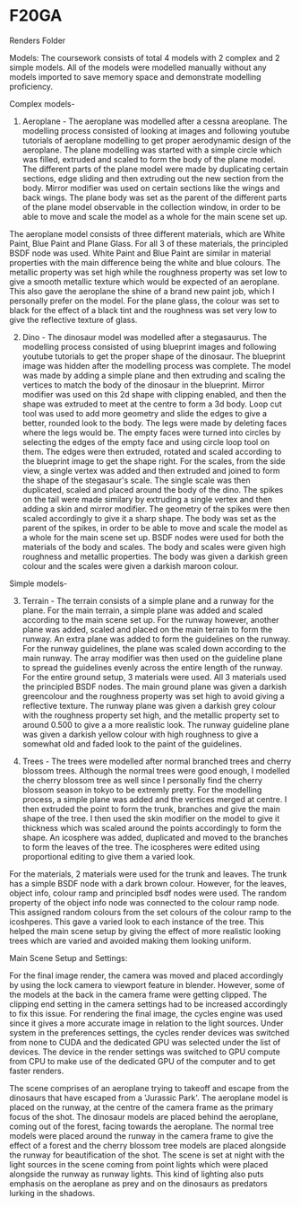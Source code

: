 # F20GA

Renders Folder

Models:
The coursework consists of total 4 models with 2 complex and 2 simple models. All of the models were modelled manually without any models imported to save memory space and demonstrate modelling proficiency.

Complex models-
1. Aeroplane - The aeroplane was modelled after a cessna areoplane. The modelling process consisted of looking at images and following youtube tutorials of aeroplane modelling to get proper aerodynamic design of the aeroplane. The plane modelling was started with a simple circle which was filled, extruded and scaled to form the body of the plane model. The different parts of the plane model were made by duplicating certain sections, edge sliding and then extruding out the new section from the body. Mirror modifier was used on certain sections like the wings and back wings. The plane body was set as the parent of the different parts of the plane model observable in the collection window, in order to be able to move and scale the model as a whole for the main scene set up.

The aeroplane model consists of three different materials, which are White Paint, Blue Paint and Plane Glass. For all 3 of these materials, the principled BSDF node was used. White Paint and Blue Paint are similar in material properties with the main difference being the white and blue colours. The metallic property was set high while the roughness property was set low to give a smooth metallic texture which would be expected of an aeroplane. This also gave the aeroplane the shine of a brand new paint job, which I personally prefer on the model. For the plane glass, the colour was set to black for the effect of a black tint and the roughness was set very low to give the reflective texture of glass.  

2. Dino - The dinosaur model was modelled after a stegasaurus. The modelling process consisted of using blueprint images and following youtube tutorials to get the proper shape of the dinosaur. The blueprint image was hidden after the modelling process was complete. The model was made by adding a simple plane and then extruding and scaling the vertices to match the body of the dinosaur in the blueprint. Mirror modifier was used on this 2d shape with clipping enabled, and then the shape was extruded to meet at the centre to form a 3d body. Loop cut tool was used to add more geometry and slide the edges to give a better, rounded look to the body. The legs were made by deleting faces where the legs would be. The empty faces were turned into circles by selecting the edges of the empty face and using circle loop tool on them. The edges were then extruded, rotated and scaled according to the blueprint image to get the shape right. For the scales, from the side view, a single vertex was added and then extruded and joined to form the shape of the stegasaur's scale. The single scale was then duplicated, scaled and placed around the body of the dino. The spikes on the tail were made similary by extruding a single vertex and then adding a skin and mirror modifier. The geometry of the spikes were then scaled accordingly to give it a sharp shape. The body was set as the parent of the spikes, in order to be able to move and scale the model as a whole for the main scene set up. BSDF nodes were used for both the materials of the body and scales. The body and scales were given high roughness and metallic properties. The body was given a darkish green colour and the scales were given a darkish maroon colour.

Simple models-

3. Terrain - The terrain consists of a simple plane and a runway for the plane. For the main terrain, a simple plane was added and scaled according to the main scene set up. For the runway however, another plane was added, scaled and placed on the main terrain to form the runway. An extra plane was added to form the guidelines on the runway. For the runway guidelines, the plane was scaled down according to the main runway. The array modifier was then used on the guideline plane to spread the guidelines evenly across the entire length of the runway. For the entire ground setup, 3 materials were used. All 3 materials used the principled BSDF nodes. The main ground plane was given a darkish greencolour and the roughness property was set high to avoid giving a reflective texture. The runway plane was given a darkish grey colour with the roughness property set high, and the metallic property set to around 0.500 to give a a more realistic look. The runway guideline plane was given a darkish yellow colour with high roughness to give a somewhat old and faded look to the paint of the guidelines. 

4. Trees - The trees were modelled after normal branched trees and cherry blossom trees. Although the normal trees were good enough, I modelled the cherry blossom tree as well since I personally find the cherry blossom season in tokyo to be extremly pretty. For the modelling process, a simple plane was added and the vertices merged at centre. I then extruded the point to form the trunk, branches and give the main shape of the tree. I then used the skin modifier on the model to give it thickness which was scaled around the points accordingly to form the shape. An icosphere was added, duplicated and moved to the branches to form the leaves of the tree. The icospheres were edited using proportional editing to give them a varied look.

For the materials, 2 materials were used for the trunk and leaves. The trunk has a simple BSDF node with a dark brown colour. However, for the leaves, object info, colour ramp and principled bsdf nodes were used. The random property of the object info node was connected to the colour ramp node. This assigned random colours from the set colours of the colour ramp to the icoshperes. This gave a varied look to each instance of the tree. This helped the main scene setup by giving the effect of more realistic looking trees which are varied and avoided making them looking uniform.

Main Scene Setup and Settings:

For the final image render, the camera was moved and placed accordingly by using the lock camera to viewport feature in blender. However, some of the models at the back in the camera frame were getting clipped. The clipping end setting in the camera settings had to be increased accordingly to fix this issue. For rendering the final image, the cycles engine was used since it gives a more accurate image in relation to the light sources. Under system in the preferences settings, the cycles render devices was switched from none to CUDA and the dedicated GPU was selected under the list of devices. The device in the render settings was switched to GPU compute from CPU to make use of the dedicated GPU of the computer and to get faster renders.

The scene comprises of an aeroplane trying to takeoff and escape from the dinosaurs that have escaped from a 'Jurassic Park'.
The aeroplane model is placed on the runway, at the centre of the camera frame as the primary focus of the shot. The dinosaur models are placed behind the aeroplane, coming out of the forest, facing towards the aeroplane. The normal tree models were placed around the runway in the camera frame to give the effect of a forest and the cherry blossom tree models are placed alongside the runway for beautification of the shot. The scene is set at night with the light sources in the scene coming from point lights which were placed alongside the runway as runway lights. This kind of lighting also puts emphasis on the aeroplane as prey and on the dinosaurs as predators lurking in the shadows. 